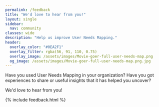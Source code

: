 ```yaml
---
permalink: /feedback
title: "We'd love to hear from you!"
layout: single
sidebar:
  nav: community
classes: wide
description: "Help us improve User Needs Mapping."
header: 
  overlay_color: "#0EA2F1"
  overlay_filter: rgba(56, 91, 110, 0.75)
  overlay_image: /assets/images/Movie-goer-full-user-needs-map.png
  og_image: /assets/images/Movie-goer-full-user-needs-map.png.jpg
---
```


Have you used User Needs Mapping in your organization? Have you got experiences to share or useful insights that it has helped you uncover?

We'd love to hear from you!

{% include feedback.html %}
